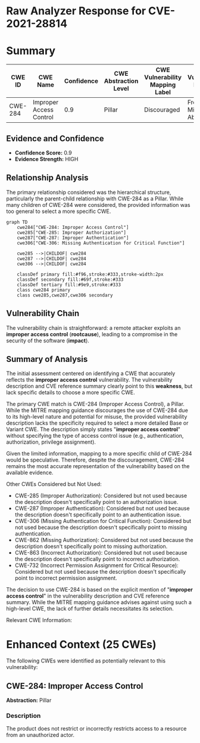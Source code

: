 # Raw Analyzer Response for CVE-2021-28814

# Summary
| CWE ID | CWE Name | Confidence | CWE Abstraction Level | CWE Vulnerability Mapping Label | CWE-Vulnerability Mapping Notes |
|---|---|---|---|---|---|
| CWE-284 | Improper Access Control | 0.9 | Pillar | Discouraged | Frequent Misuse, Abstraction |

## Evidence and Confidence

*   **Confidence Score:** 0.9
*   **Evidence Strength:** HIGH

## Relationship Analysis
The primary relationship considered was the hierarchical structure, particularly the parent-child relationship with CWE-284 as a Pillar. While many children of CWE-284 were considered, the provided information was too general to select a more specific CWE.

```mermaid
graph TD
    cwe284["CWE-284: Improper Access Control"]
    cwe285["CWE-285: Improper Authorization"]
    cwe287["CWE-287: Improper Authentication"]
    cwe306["CWE-306: Missing Authentication for Critical Function"]
    
    cwe285 -->|CHILDOF| cwe284
    cwe287 -->|CHILDOF| cwe284
    cwe306 -->|CHILDOF| cwe284
    
    classDef primary fill:#f96,stroke:#333,stroke-width:2px
    classDef secondary fill:#69f,stroke:#333
    classDef tertiary fill:#9e9,stroke:#333
    class cwe284 primary
    class cwe285,cwe287,cwe306 secondary
```

## Vulnerability Chain
The vulnerability chain is straightforward: a remote attacker exploits an **improper access control** (**rootcause**), leading to a compromise in the security of the software (**impact**).

## Summary of Analysis
The initial assessment centered on identifying a CWE that accurately reflects the **improper access control** vulnerability. The vulnerability description and CVE reference summary clearly point to this **weakness**, but lack specific details to choose a more specific CWE.

The primary CWE match is CWE-284 (Improper Access Control), a Pillar. While the MITRE mapping guidance discourages the use of CWE-284 due to its high-level nature and potential for misuse, the provided vulnerability description lacks the specificity required to select a more detailed Base or Variant CWE. The description simply states "**improper access control**" without specifying the type of access control issue (e.g., authentication, authorization, privilege assignment).

Given the limited information, mapping to a more specific child of CWE-284 would be speculative. Therefore, despite the discouragement, CWE-284 remains the most accurate representation of the vulnerability based on the available evidence.

Other CWEs Considered but Not Used:
- CWE-285 (Improper Authorization): Considered but not used because the description doesn't specifically point to an authorization issue.
- CWE-287 (Improper Authentication): Considered but not used because the description doesn't specifically point to an authentication issue.
- CWE-306 (Missing Authentication for Critical Function): Considered but not used because the description doesn't specifically point to missing authentication.
- CWE-862 (Missing Authorization): Considered but not used because the description doesn't specifically point to missing authorization.
- CWE-863 (Incorrect Authorization): Considered but not used because the description doesn't specifically point to incorrect authorization.
- CWE-732 (Incorrect Permission Assignment for Critical Resource): Considered but not used because the description doesn't specifically point to incorrect permission assignment.

The decision to use CWE-284 is based on the explicit mention of "**improper access control**" in the vulnerability description and CVE reference summary. While the MITRE mapping guidance advises against using such a high-level CWE, the lack of further details necessitates its selection.

Relevant CWE Information:

# Enhanced Context (25 CWEs)
The following CWEs were identified as potentially relevant to this vulnerability:

## CWE-284: Improper Access Control
**Abstraction:** Pillar

### Description
The product does not restrict or incorrectly restricts access to a resource from an unauthorized actor.